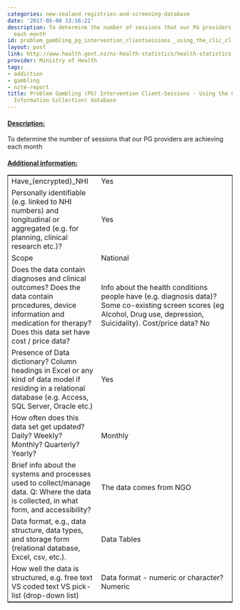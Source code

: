 ```yaml
---
categories: new-zealand registries-and-screening-database
date: '2017-05-08 13:16:22'
description: To determine the number of sessions that our PG providers are achieving
  each month
id: problem_gambling_pg_intervention_clientsessions__using_the_clic_clinet_information_collection_database
layout: post
link: http://www.health.govt.nz/nz-health-statistics/health-statistics-and-data-sets/problem-gambling-data-and-stats
provider: Ministry of Health
tags:
- addiction
- gambling
- nzte-report
title: Problem Gambling (PG) Intervention Client-Sessions - Using the CLIC (Clinet
  Information Collection) database
---
```



 <h4> <u>Description:</u> </h4>
To determine the number of sessions that our PG providers are achieving each month
 <h4> <u>Additional information:</u> </h4>
 <table style="border: 1px solid">
 <tr> <td width="40%">Have_(encrypted)_NHI</td> <td>Yes</td> </tr>
 <tr> <td width="40%">Personally identifiable (e.g. linked to NHI numbers) and longitudinal or aggregated (e.g. for planning, clinical research etc.)?</td> <td>Yes</td> </tr>
 <tr> <td width="40%">Scope</td> <td>National</td> </tr>
 <tr> <td width="40%">Does the data contain diagnoses and clinical outcomes?
Does the data contain procedures, device information and medication for therapy?
Does this data set have cost / price data?</td> <td>Info about the health conditions people have (e.g. diagnosis data)? Some co-existing screen scores (eg Alcohol, Drug use, depression, Suicidality). Cost/price data? No</td> </tr>
 <tr> <td width="40%">Presence of Data dictionary? Column headings in Excel or any kind of data model if residing in a relational database (e.g. Access, SQL Server, Oracle etc.) </td> <td>Yes</td> </tr>
 <tr> <td width="40%">How often does this data set get updated? Daily? Weekly? Monthly? Quarterly? Yearly?</td> <td>Monthly</td> </tr>
 <tr> <td width="40%">Brief info about the systems and processes used to collect/manage data. Q: Where the data is collected, in what form, and accessibility?</td> <td>The data comes from NGO</td> </tr>
 <tr> <td width="40%">Data format, e.g., data structure, data types, and storage form (relational database, Excel, csv, etc.).</td> <td>Data Tables</td> </tr>
 <tr> <td width="40%">How well the data is structured, e.g. free text VS coded text VS pick-list (drop-down list)</td> <td>Data format - numeric or character? Numeric</td> </tr>
 </table>